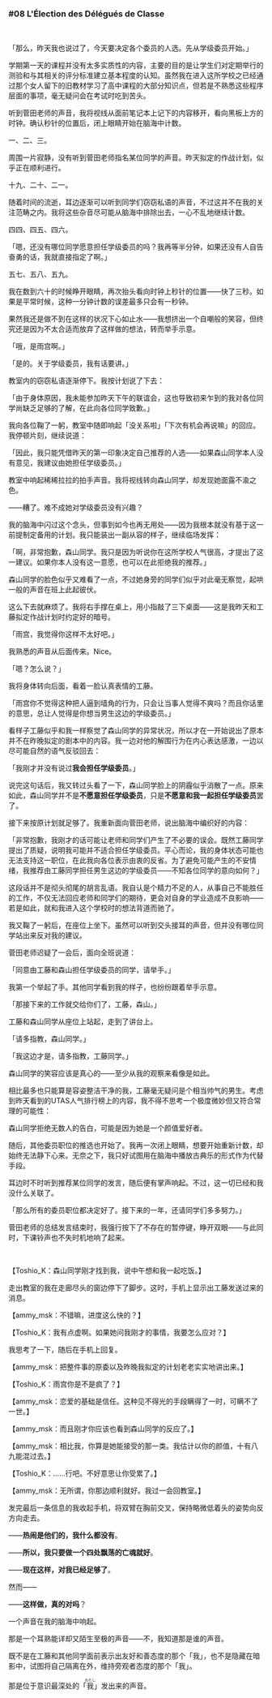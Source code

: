 ### #08 L'Élection des Délégués de Classe

&emsp;

「那么，昨天我也说过了，今天要决定各个委员的人选。先从学级委员开始。」

学期第一天的课程并没有太多实质性的内容，主要的目的是让学生们对定期举行的测验和与其相关的评分标准建立基本程度的认知。虽然我在进入这所学校之已经通过那个女人留下的旧教材学习了高中课程的大部分知识点，但若是不熟悉这些程序层面的事项，毫无疑问会在考试时吃到苦头。

听到菅田老师的声音，我将视线从面前笔记本上记下的内容移开，看向黑板上方的时钟。确认秒针的位置后，闭上眼睛开始在脑海中计数。

一、二、三。

周围一片寂静，没有听到菅田老师指名某位同学的声音。昨天拟定的作战计划，似乎正在顺利进行。

十九、二十、二一。

随着时间的流逝，耳边逐渐可以听到同学们窃窃私语的声音，不过这并不在我的关注范畴之内。我将这些杂音尽可能从脑海中排除出去，一心不乱地继续计数。

四四、四五、四六。

「嗯，还没有哪位同学愿意担任学级委员的吗？我再等半分钟，如果还没有人自告奋勇的话，我就直接指定了啊。」

五七、五八、五九。

我在数到六十的时候睁开眼睛，再次抬头看向时钟上秒针的位置——快了三秒。如果是平常时候，这种一分钟计数的误差最多只会有一秒钟。

果然我还是做不到在这样的状况下心如止水——我想挤出一个自嘲般的笑容，但终究还是因为不太合适而放弃了这样做的想法，转而举手示意。

「哦，是雨宫啊。」

「是的。关于学级委员，我有话要讲。」

教室内的窃窃私语逐渐停下。我按计划说了下去：

「由于身体原因，我未能参加昨天下午的联谊会，这也导致初来乍到的我对各位同学尚缺乏足够的了解，在此向各位同学致歉。」

我向各位鞠了一躬，教室中随即响起「没关系啦」「下次有机会再说嘛」的回应。我停顿片刻，继续说道：

「因此，我只能凭借昨天的第一印象决定自己推荐的人选——如果森山同学本人没有意见，我建议由她担任学级委员。」

教室中响起稀稀拉拉的拍手声音。我将视线转向森山同学，却发现她面露不渝之色。

——糟了。难不成她对学级委员没有兴趣？

我的脑海中闪过这个念头，但事到如今也再无用处——因为我根本就没有基于这一前提制定备用的计划。我只能装出一副从容的样子，继续临场发挥：

「啊，非常抱歉，森山同学。我只是因为听说你在这所学校人气很高，才提出了这一建议。如果你本人没有这一意愿，也可以在此拒绝我的推荐。」

森山同学的脸色似乎又难看了一点，不过她身旁的同学们似乎对此毫无察觉，起哄一般的声音在班上此起彼伏。

这么下去就麻烦了。我将右手撑在桌上，用小指敲了三下桌面——这是我昨天和工藤拟定作战计划时约定好的暗号。

「雨宫，我觉得你这样不太好吧。」

我熟悉的声音从后面传来。Nice。

「嗯？怎么说？」

我将身体转向后面，看着一脸认真表情的工藤。

「雨宫你不觉得这种把人逼到墙角的行为，只会让当事人觉得不爽吗？而且你话里的意思，总让人觉得是你想当男生这边的学级委员。」

看样子工藤似乎和我一样察觉了森山同学的异常状况，所以才在一开始说出了原本并不在昨晚拟定的剧本中的内容。我一边对他的解围行为在内心表达感激，一边以尽可能自然的语气反驳回去：

「我刚才并没有说过**我会担任学级委员**。」

说完这句话后，我又转过头看了一下，森山同学脸上的阴霾似乎消散了一点。原来如此，森山同学并不是**不愿意担任学级委员**，只是**不愿意和我一起担任学级委员**罢了。

接下来按原计划就足够了。我重新面向菅田老师，说出脑海中编织好的内容：

「非常抱歉，我刚才的话可能让老师和同学们产生了不必要的误会。既然工藤同学提出了质疑，说明我可能并不适合担任学级委员。平心而论，我的身体状态可能也无法支持这一职位，在此我向各位表示由衷的反省。为了避免可能产生的不安情绪，我推荐由工藤同学担任男生这边的学级委员——不知各位同学的意向如何？」

这段话并不是彻头彻尾的胡言乱语。我自认是个精力不足的人，从事自己不能胜任的工作，不仅无法回应老师和同学们的期待，更会对自身的学业造成不良影响——若是如此，就和我进入这个学校时的想法背道而驰了。

我又鞠了一躬后，在座位上坐下。虽然可以听到交头接耳的声音，但并没有哪位同学站出来反对我的建议。

菅田老师迟疑了一会后，面向全班说道：

「同意由工藤和森山担任学级委员的同学，请举手。」

我第一个举起了手。其他同学看到我的样子，也纷纷跟着举手示意。

「那接下来的工作就交给你们了，工藤，森山。」

工藤和森山同学从座位上站起，走到了讲台上。

「请多指教，森山同学。」

「我这边才是，请多指教，工藤同学。」

森山同学的笑容应该是真心的——至少从我的观察来看像是如此。

相比最多也只能算是容姿整洁干净的我，工藤毫无疑问是个相当帅气的男生。考虑到昨天看到的UTAS人气排行榜上的内容，我不得不思考一个极度微妙但又符合常理的可能性：

森山同学拒绝无数人的告白，可能是因为她是一个颜值爱好者。

随后，其他委员职位的推选也开始了。我再一次闭上眼睛，想要开始重新计数，却始终无法静下心来。无奈之下，我只好试图用在脑海中播放古典乐的形式作为代替手段。

耳边时不时听到推荐某位同学的发言，随后便有掌声响起。不过，这一切已经和我没什么关联了。

「那么所有的委员职位都决定好了。接下来的一年，还请同学们多多努力。」

菅田老师的总结发言结束时，我强行按下了不存在的暂停键，睁开双眼——与此同时，下课铃声也不失时机地响了起来。

&emsp;

【Toshio_K：森山同学刚才找到我，说中午想和我一起吃饭。】

走出教室的我在走廊尽头的窗边停下了脚步。这时，手机上显示出工藤发送过来的消息。

【ammy_msk：不错嘛，进度这么快的？】

【Toshio_K：我有点虚啊。如果她问我刚才的事情，我要怎么应对？】

我思考了一下，随后在手机上回复。

【ammy_msk：把整件事的原委以及昨晚我拟定的计划老老实实地讲出来。】

【Toshio_K：雨宫你是不是疯了？】

【ammy_msk：恋爱的基础是信任。这种见不得光的手段瞒得了一时，可瞒不了一世。】

【ammy_msk：而且刚才你应该也看到森山同学的反应了。】

【ammy_msk：相比我，你算是她能接受的那一类。我估计以你的颜值，十有八九能混过去。】

【Toshio_K：……行吧。不好意思让你受累了。】

【ammy_msk：无所谓，你那边顺利就好。我过一会回教室。】

发完最后一条信息的我收起手机，将双臂在胸前交叉，保持略微低着头的姿势向反方向走去。

——**热闹是他们的，我什么都没有**。

——**所以，我只要做一个四处飘荡的亡魂就好**。

——**现在这样，对我已经足够了**。

然而——

——**这样做，真的对吗**？

一个声音在我的脑海中响起。

那是一个耳熟能详却又陌生至极的声音——不，我知道那是谁的声音。

既不是在工藤和其他同学面前表示出友好和善态度的那个「我」，也不是隐藏在暗影中，试图将自己隔离在外，维持旁观者态度的那个「我」。

那是位于意识最深处的「<ruby>我<rt>わたし</rt></ruby>」发出来的声音。
